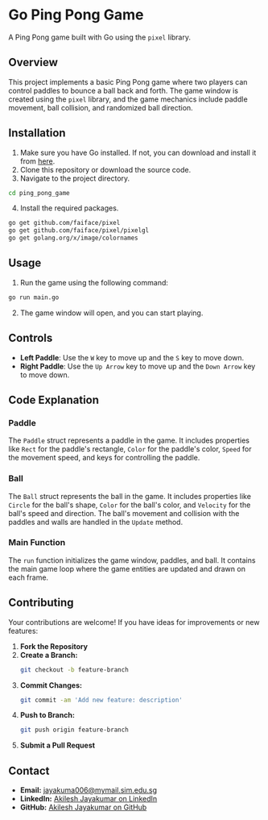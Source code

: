# Go Ping Pong Game

A Ping Pong game built with Go using the `pixel` library.

## Overview

This project implements a basic Ping Pong game where two players can control paddles to bounce a ball back and forth. The game window is created using the `pixel` library, and the game mechanics include paddle movement, ball collision, and randomized ball direction.

## Installation

1. Make sure you have Go installed. If not, you can download and install it from [here](https://golang.org/dl/).
2. Clone this repository or download the source code.
3. Navigate to the project directory.

```sh
cd ping_pong_game
```

4. Install the required packages.

```sh
go get github.com/faiface/pixel
go get github.com/faiface/pixel/pixelgl
go get golang.org/x/image/colornames
```

## Usage

1. Run the game using the following command:

```sh
go run main.go
```

2. The game window will open, and you can start playing.

## Controls

- **Left Paddle**: Use the `W` key to move up and the `S` key to move down.
- **Right Paddle**: Use the `Up Arrow` key to move up and the `Down Arrow` key to move down.

## Code Explanation

### Paddle

The `Paddle` struct represents a paddle in the game. It includes properties like `Rect` for the paddle's rectangle, `Color` for the paddle's color, `Speed` for the movement speed, and keys for controlling the paddle.

### Ball

The `Ball` struct represents the ball in the game. It includes properties like `Circle` for the ball's shape, `Color` for the ball's color, and `Velocity` for the ball's speed and direction. The ball's movement and collision with the paddles and walls are handled in the `Update` method.

### Main Function

The `run` function initializes the game window, paddles, and ball. It contains the main game loop where the game entities are updated and drawn on each frame.

## Contributing

Your contributions are welcome! If you have ideas for improvements or new features:

1. **Fork the Repository**
2. **Create a Branch:**
   ```bash
   git checkout -b feature-branch
   ```
3. **Commit Changes:**
   ```bash
   git commit -am 'Add new feature: description'
   ```
4. **Push to Branch:**
   ```bash
   git push origin feature-branch
   ```
5. **Submit a Pull Request**

## Contact

- **Email:** [jayakuma006@mymail.sim.edu.sg](mailto:jayakuma006@mymail.sim.edu.sg)
- **LinkedIn:** [Akilesh Jayakumar on LinkedIn](https://www.linkedin.com/in/akileshjayakumar/)
- **GitHub:** [Akilesh Jayakumar on GitHub](https://github.com/akileshjayakumar)
